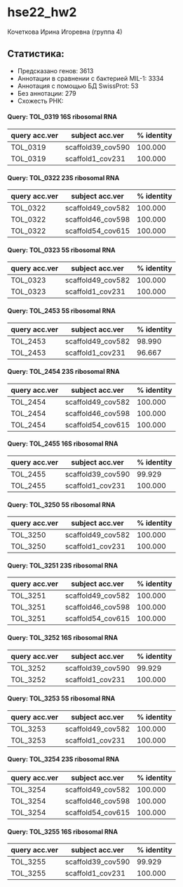 # hse22_hw2
Кочеткова Ирина Игоревна (группа 4)
## Статистика:
* Предсказано генов: 3613
* Аннотации в сравнении с бактерией MIL-1: 3334
* Аннотация с помощью БД SwissProt: 53
* Без аннотации: 279
* Схожесть РНК:

#### Query: TOL_0319 16S ribosomal RNA
|query acc.ver| subject acc.ver| % identity|
|-------------|----------------|-----------|
|TOL_0319|scaffold39_cov590|100.000|	
|TOL_0319|scaffold1_cov231|100.000|	

#### Query: TOL_0322 23S ribosomal RNA
|query acc.ver| subject acc.ver| % identity|
|-------------|----------------|-----------|
|TOL_0322|	scaffold49_cov582|	100.000|	
|TOL_0322|	scaffold46_cov598|	100.000|
|TOL_0322|	scaffold54_cov615|	100.000|

#### Query: TOL_0323 5S ribosomal RNA
|query acc.ver| subject acc.ver| % identity|
|-------------|----------------|-----------|
|TOL_0323|	scaffold49_cov582|	100.000|	
|TOL_0323|	scaffold1_cov231|	100.000|	

#### Query: TOL_2453 5S ribosomal RNA
|query acc.ver| subject acc.ver| % identity|
|-------------|----------------|-----------|
|TOL_2453|	scaffold49_cov582|	98.990|	
|TOL_2453|	scaffold1_cov231|	96.667|

#### Query: TOL_2454 23S ribosomal RNA
|query acc.ver| subject acc.ver| % identity|
|-------------|----------------|-----------|
|TOL_2454|	scaffold49_cov582|	100.000|	
|TOL_2454|	scaffold46_cov598|	100.000|
|TOL_2454|	scaffold54_cov615|	100.000|

#### Query: TOL_2455 16S ribosomal RNA
|query acc.ver| subject acc.ver| % identity|
|-------------|----------------|-----------|
|TOL_2455|	scaffold39_cov590|	99.929|	
|TOL_2455|	scaffold1_cov231|	100.000|

#### Query: TOL_3250 5S ribosomal RNA
|query acc.ver| subject acc.ver| % identity|
|-------------|----------------|-----------|
|TOL_3250|	scaffold49_cov582|	100.000|
|TOL_3250|	scaffold1_cov231|	100.000|

#### Query: TOL_3251 23S ribosomal RNA
|query acc.ver| subject acc.ver| % identity|
|-------------|----------------|-----------|
|TOL_3251|	scaffold49_cov582|	100.000|	
|TOL_3251|	scaffold46_cov598|	100.000|	
|TOL_3251|	scaffold54_cov615|	100.000|	

#### Query: TOL_3252 16S ribosomal RNA
|query acc.ver| subject acc.ver| % identity|
|-------------|----------------|-----------|
|TOL_3252|	scaffold39_cov590|	99.929|	
|TOL_3252|	scaffold1_cov231|	100.000|	

#### Query: TOL_3253 5S ribosomal RNA
|query acc.ver| subject acc.ver| % identity|
|-------------|----------------|-----------|
|TOL_3253|	scaffold49_cov582|	100.000|	
|TOL_3253|	scaffold1_cov231|	100.000|	

#### Query: TOL_3254 23S ribosomal RNA
|query acc.ver| subject acc.ver| % identity|
|-------------|----------------|-----------|
|TOL_3254|	scaffold49_cov582|	100.000|
|TOL_3254|	scaffold46_cov598|	100.000|
|TOL_3254|	scaffold54_cov615|	100.000|

#### Query: TOL_3255 16S ribosomal RNA
|query acc.ver| subject acc.ver| % identity|
|-------------|----------------|-----------|
|TOL_3255|	scaffold39_cov590|	99.929|	
|TOL_3255|	scaffold1_cov231|	100.000|	
